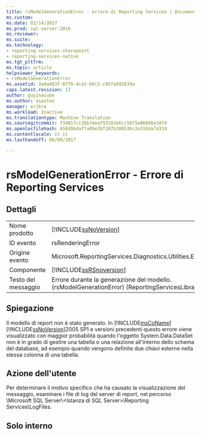 ```yaml
---
title: rsModelGenerationError - errore di Reporting Services | Documenti Microsoft
ms.custom: 
ms.date: 03/14/2017
ms.prod: sql-server-2016
ms.reviewer: 
ms.suite: 
ms.technology:
- reporting-services-sharepoint
- reporting-services-native
ms.tgt_pltfrm: 
ms.topic: article
helpviewer_keywords:
- rsModelGenerationError
ms.assetid: 3a0ad63f-87f9-4ca1-b0c2-c85fa991634a
caps.latest.revision: 17
author: guyinacube
ms.author: asaxton
manager: erikre
ms.workload: Inactive
ms.translationtype: Machine Translation
ms.sourcegitcommit: f3481fcc2bb74eaf93182e6cc58f5a06666e10f4
ms.openlocfilehash: 658d9bdaffa05e3bf287b38953bc2e318da7d319
ms.contentlocale: it-it
ms.lasthandoff: 08/09/2017

---
```

# <a name="rsmodelgenerationerror---reporting-services-error"></a>rsModelGenerationError - Errore di Reporting Services
    
## <a name="details"></a>Dettagli  
  
|||  
|-|-|  
|Nome prodotto|[!INCLUDE[ssNoVersion](../../includes/ssnoversion-md.md)]|  
|ID evento|rsRenderingError|  
|Origine evento|Microsoft.ReportingServices.Diagnostics.Utilities.ErrorStrings|  
|Componente|[!INCLUDE[ssRSnoversion](../../includes/ssrsnoversion-md.md)]|  
|Testo del messaggio|Errore durante la generazione del modello. (rsModelGenerationError) (ReportingServicesLibrary) %1|  
  
## <a name="explanation"></a>Spiegazione  
 Il modello di report non è stato generato. In [!INCLUDE[msCoName](../../includes/msconame-md.md)] [!INCLUDE[ssNoVersion](../../includes/ssnoversion-md.md)]2005 SP1 e versioni precedenti questo errore viene visualizzato con maggior probabilità quando l'oggetto System.Data.DataSet non è in grado di gestire una tabella o una relazione all'interno dello schema del database, ad esempio quando vengono definite due chiavi esterne nella stessa colonna di una tabella.  
  
## <a name="user-action"></a>Azione dell'utente  
 Per determinare il motivo specifico che ha causato la visualizzazione del messaggio, esaminare i file di log del server di report, nel percorso \Microsoft SQL Server\\<Istanza di SQL Server\>\Reporting Services\LogFiles.  
  
## <a name="internal-only"></a>Solo interno  
  

